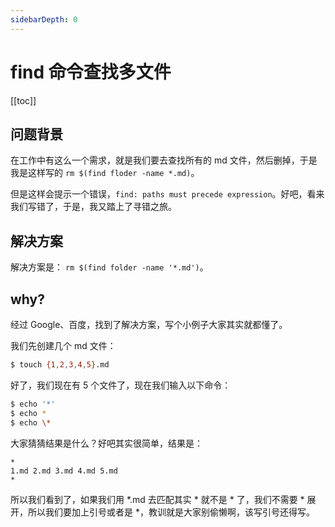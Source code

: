 ```yaml
---
sidebarDepth: 0
---
```


# find 命令查找多文件

[[toc]]

## 问题背景

在工作中有这么一个需求，就是我们要去查找所有的 md 文件，然后删掉，于是我是这样写的 `rm $(find floder -name *.md)`。

但是这样会提示一个错误，`find: paths must precede expression`。好吧，看来我们写错了，于是，我又踏上了寻错之旅。

## 解决方案

解决方案是： `rm $(find folder -name '*.md')`。

## why?

经过 Google、百度，找到了解决方案，写个小例子大家其实就都懂了。

我们先创建几个 md 文件：

```bash
$ touch {1,2,3,4,5}.md
```

好了，我们现在有 5 个文件了，现在我们输入以下命令：

```bash
$ echo '*'
$ echo *
$ echo \*
```

大家猜猜结果是什么？好吧其实很简单，结果是：

```
*
1.md 2.md 3.md 4.md 5.md
*
```

所以我们看到了，如果我们用 *.md 去匹配其实 * 就不是 * 了，我们不需要 * 展开，所以我们要加上引号或者是 \*，教训就是大家别偷懒啊，该写引号还得写。
